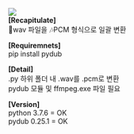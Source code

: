 <img src="https://img.shields.io/badge/Python-3766AB?style=flat-square&logo=Python&logoColor=white"/><br>
**[Recapitulate]**<br>
🎵wav 파일을 🎶PCM 형식으로 일괄 변환<br>

**[Requiremnets]**<br>
 pip install pydub<br>
 
 **[Detail]**<br>
.py 하위 폴더 내 .wav를 .pcm로 변환<br>
pydub 모듈 및 ffmpeg.exe 파일 필요<br>

**[Version]**<br>
python 3.7.6 = OK<br>
pydub 0.25.1 = OK<br>
